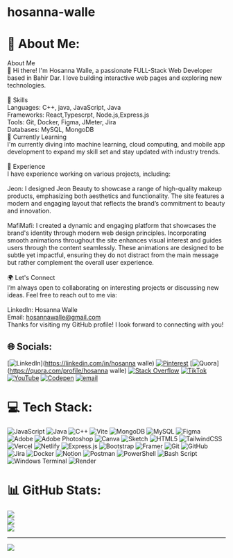 # hosanna-walle
# 💫 About Me:
About Me<br>👋 Hi there! I'm Hosanna Walle, a passionate FULL-Stack Web Developer based in Bahir Dar. I love building interactive web pages and exploring new technologies.<br><br>🔧 Skills<br>Languages: C++, java, JavaScript, Java<br>Frameworks: React,Typescrpt, Node.js,Express.js<br>Tools: Git, Docker, Figma, JMeter, Jira<br>Databases: MySQL, MongoDB<br>🌱 Currently Learning<br>I'm currently diving into machine learning, cloud computing, and mobile app development to expand my skill set and stay updated with industry trends.<br><br>💼 Experience<br>I have experience working on various projects, including:<br><br>Jeon: I designed Jeon Beauty to showcase a range of high-quality makeup products, emphasizing both aesthetics and functionality. The site features a modern and engaging layout that reflects the brand’s commitment to beauty and innovation.<br><br>MafiMafi: I created a dynamic and engaging platform that showcases the brand's identity through modern web design principles. Incorporating smooth animations throughout the site enhances visual interest and guides users through the content seamlessly. These animations are designed to be subtle yet impactful, ensuring they do not distract from the main message but rather complement the overall user experience.<br><br>🌍 Let's Connect<br>I’m always open to collaborating on interesting projects or discussing new ideas. Feel free to reach out to me via:<br><br>LinkedIn: Hosanna Walle<br>Email: hosannawalle@gmail.com<br>Thanks for visiting my GitHub profile! I look forward to connecting with you!


## 🌐 Socials:
[![LinkedIn](https://img.shields.io/badge/LinkedIn-%230077B5.svg?logo=linkedin&logoColor=white)](https://linkedin.com/in/hosanna walle) [![Pinterest](https://img.shields.io/badge/Pinterest-%23E60023.svg?logo=Pinterest&logoColor=white)](https://pinterest.com/hosanna1616) [![Quora](https://img.shields.io/badge/Quora-%23B92B27.svg?logo=Quora&logoColor=white)](https://quora.com/profile/hosanna walle) [![Stack Overflow](https://img.shields.io/badge/-Stackoverflow-FE7A16?logo=stack-overflow&logoColor=white)](https://stackoverflow.com/users/29804791) [![TikTok](https://img.shields.io/badge/TikTok-%23000000.svg?logo=TikTok&logoColor=white)](https://tiktok.com/@@user6280096034153) [![YouTube](https://img.shields.io/badge/YouTube-%23FF0000.svg?logo=YouTube&logoColor=white)](https://youtube.com/@https://www.youtube.com/@Hosannawalle) [![Codepen](https://img.shields.io/badge/Codepen-000000?logo=codepen&logoColor=white)](https://codepen.io/Hosanna-Walle) [![email](https://img.shields.io/badge/Email-D14836?logo=gmail&logoColor=white)](mailto:hosannawalle@gmail.com) 

# 💻 Tech Stack:
![JavaScript](https://img.shields.io/badge/javascript-%23323330.svg?style=for-the-badge&logo=javascript&logoColor=%23F7DF1E) ![Java](https://img.shields.io/badge/java-%23ED8B00.svg?style=for-the-badge&logo=openjdk&logoColor=white) ![C++](https://img.shields.io/badge/c++-%2300599C.svg?style=for-the-badge&logo=c%2B%2B&logoColor=white) ![Vite](https://img.shields.io/badge/vite-%23646CFF.svg?style=for-the-badge&logo=vite&logoColor=white) ![MongoDB](https://img.shields.io/badge/MongoDB-%234ea94b.svg?style=for-the-badge&logo=mongodb&logoColor=white) ![MySQL](https://img.shields.io/badge/mysql-4479A1.svg?style=for-the-badge&logo=mysql&logoColor=white) ![Figma](https://img.shields.io/badge/figma-%23F24E1E.svg?style=for-the-badge&logo=figma&logoColor=white) ![Adobe](https://img.shields.io/badge/adobe-%23FF0000.svg?style=for-the-badge&logo=adobe&logoColor=white) ![Adobe Photoshop](https://img.shields.io/badge/adobe%20photoshop-%2331A8FF.svg?style=for-the-badge&logo=adobe%20photoshop&logoColor=white) ![Canva](https://img.shields.io/badge/Canva-%2300C4CC.svg?style=for-the-badge&logo=Canva&logoColor=white) ![Sketch](https://img.shields.io/badge/Sketch-FFB387?style=for-the-badge&logo=sketch&logoColor=black) ![HTML5](https://img.shields.io/badge/html5-%23E34F26.svg?style=for-the-badge&logo=html5&logoColor=white) ![TailwindCSS](https://img.shields.io/badge/tailwindcss-%2338B2AC.svg?style=for-the-badge&logo=tailwind-css&logoColor=white) ![Vercel](https://img.shields.io/badge/vercel-%23000000.svg?style=for-the-badge&logo=vercel&logoColor=white) ![Netlify](https://img.shields.io/badge/netlify-%23000000.svg?style=for-the-badge&logo=netlify&logoColor=#00C7B7) ![Express.js](https://img.shields.io/badge/express.js-%23404d59.svg?style=for-the-badge&logo=express&logoColor=%2361DAFB) ![Bootstrap](https://img.shields.io/badge/bootstrap-%238511FA.svg?style=for-the-badge&logo=bootstrap&logoColor=white) ![Framer](https://img.shields.io/badge/Framer-black?style=for-the-badge&logo=framer&logoColor=blue) ![Git](https://img.shields.io/badge/git-%23F05033.svg?style=for-the-badge&logo=git&logoColor=white) ![GitHub](https://img.shields.io/badge/github-%23121011.svg?style=for-the-badge&logo=github&logoColor=white) ![Jira](https://img.shields.io/badge/jira-%230A0FFF.svg?style=for-the-badge&logo=jira&logoColor=white) ![Docker](https://img.shields.io/badge/docker-%230db7ed.svg?style=for-the-badge&logo=docker&logoColor=white) ![Notion](https://img.shields.io/badge/Notion-%23000000.svg?style=for-the-badge&logo=notion&logoColor=white) ![Postman](https://img.shields.io/badge/Postman-FF6C37?style=for-the-badge&logo=postman&logoColor=white) ![PowerShell](https://img.shields.io/badge/PowerShell-%235391FE.svg?style=for-the-badge&logo=powershell&logoColor=white) ![Bash Script](https://img.shields.io/badge/bash_script-%23121011.svg?style=for-the-badge&logo=gnu-bash&logoColor=white) ![Windows Terminal](https://img.shields.io/badge/Windows%20Terminal-%234D4D4D.svg?style=for-the-badge&logo=windows-terminal&logoColor=white) ![Render](https://img.shields.io/badge/Render-%46E3B7.svg?style=for-the-badge&logo=render&logoColor=white)
# 📊 GitHub Stats:
![](https://github-readme-stats.vercel.app/api?username=hosanna1616&theme=dark&hide_border=true&include_all_commits=true&count_private=true)<br/>
![](https://nirzak-streak-stats.vercel.app/?user=hosanna1616&theme=dark&hide_border=true)<br/>
![](https://github-readme-stats.vercel.app/api/top-langs/?username=hosanna1616&theme=dark&hide_border=true&include_all_commits=true&count_private=true&layout=compact)

---
[![](https://visitcount.itsvg.in/api?id=hosanna1616&icon=0&color=0)](https://visitcount.itsvg.in)

<!-- Proudly created with GPRM ( https://gprm.itsvg.in ) -->
